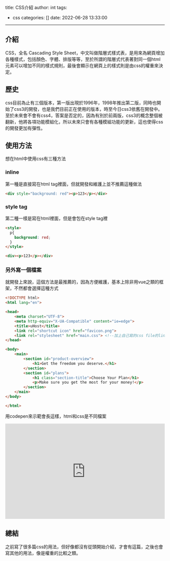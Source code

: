 title: CSS介紹
author: int
tags:
  - css
categories: []
date: 2022-06-28 13:33:00
---
## 介紹
CSS，全名 Cascading Style Sheet，中文叫做階層式樣式表，是用來為網頁增加各種樣式，包括顏色、字體、排版等等，至於所謂的階層式代表著對同一個html元素可以增加不同的樣式規則，最後會顯示在網頁上的樣式則是由css的權重來決定。


## 歷史
css目前為止有三個版本，第一版出現於1996年，1998年推出第二版，同時也開始了css3的開發，也是我們目前正在使用的版本，時至今日css3依舊在開發中。至於未來會不會有css4，答案是否定的，因為有別於前兩版，css3的概念整個被翻新，他將各項功能模組化，所以未來只會有各種模組功能的更新，這也使得css的開發更加有彈性。

## 使用方法
想在html中使用css有三種方法

### inline
第一種是直接寫在html tag裡面，但就開發和維護上並不推薦這種做法
```html
<div style="background: red"><p>123</p></div>
```

### style tag
第二種一樣是寫在html裡面，但是會包在style tag裡
```html
<style>
  p{
  	background: red;
  }
</style>

<div><p>123</p></div>
```

### 另外寫一個檔案
就開發上來說，這個方法是最推薦的，因為方便維護，基本上除非用vue之類的框架，不然都會選擇這種方式
```html
<!DOCTYPE html>
<html lang="en">

<head>
    <meta charset="UTF-8">
    <meta http-equiv="X-UA-Compatible" content="ie=edge">
    <title>uHost</title>
    <link rel="shortcut icon" href="favicon.png">
    <link rel="stylesheet" href="main.css"> <!--加上自己寫的css file的link-->
</head>

<body>
    <main>
        <section id="product-overview">
            <h1>Get the freedom you deserve.</h1>
        </section>
        <section id="plans">
            <h1 class="section-title">Choose Your Plan</h1>
            <p>Make sure you get the most for your money!</p>
        </section>
    </main>
</body>

</html>
```
用codepen來示範會長這樣，html和css是不同檔案

<iframe height="300" style="width: 100%;" scrolling="no" title="Day2 - 移除圖片空隙" src="https://codepen.io/intHuang/embed/ZExEzPJ?default-tab=html%2Cresult" frameborder="no" loading="lazy" allowtransparency="true" allowfullscreen="true">
  See the Pen <a href="https://codepen.io/intHuang/pen/ZExEzPJ">
  Day2 - 移除圖片空隙</a> by int (<a href="https://codepen.io/intHuang">@intHuang</a>)
  on <a href="https://codepen.io">CodePen</a>.
</iframe>

## 總結
之前寫了很多篇css的用法，但好像都沒有從頭開始介紹，才會有這篇，之後也會寫其他的用法，像是權重的比較之類。